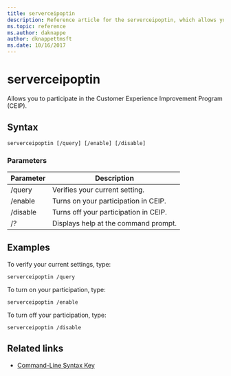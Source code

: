 ```yaml
---
title: serverceipoptin
description: Reference article for the serverceipoptin, which allows you to participate in the Customer Experience Improvement Program (CEIP).
ms.topic: reference
ms.author: daknappe
author: dknappettmsft
ms.date: 10/16/2017
---
```



# serverceipoptin



Allows you to participate in the Customer Experience Improvement Program (CEIP).

## Syntax

```
serverceipoptin [/query] [/enable] [/disable]
```

### Parameters

| Parameter | Description |
|--|--|
| /query | Verifies your current setting. |
| /enable | Turns on your participation in CEIP. |
| /disable | Turns off your participation in CEIP. |
| /? | Displays help at the command prompt. |

## Examples

To verify your current settings, type:

```
serverceipoptin /query
```

To turn on your participation, type:

```
serverceipoptin /enable
```

To turn off your participation, type:

```
serverceipoptin /disable
```

## Related links

- [Command-Line Syntax Key](command-line-syntax-key.md)
